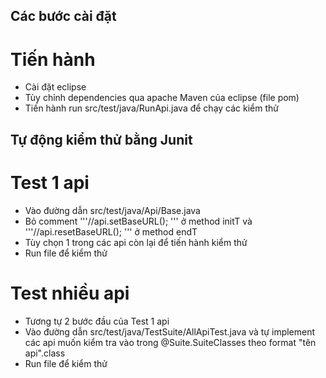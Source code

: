 

## Các bước cài đặt 
# Tiến hành
- Cài đặt eclipse 
- Tùy chỉnh dependencies qua apache Maven của eclipse (file pom)
- Tiến hành run src/test/java/RunApi.java để  chạy các kiểm thử 

## Tự động kiểm thử  bằng Junit 
# Test 1 api
- Vào đường dẫn  src/test/java/Api/Base.java
- Bỏ comment '''//api.setBaseURL(); ''' ở method initT và '''//api.resetBaseURL(); ''' ở method endT
- Tùy chọn 1 trong các api còn lại để tiến hành kiểm thử
- Run file để  kiểm thử 

# Test nhiều api
- Tương tự 2 bước đầu của Test 1 api
- Vào đường dẫn  src/test/java/TestSuite/AllApiTest.java và tự implement các api muốn kiểm tra vào trong @Suite.SuiteClasses theo format "tên api".class
- Run file để  kiểm thử 